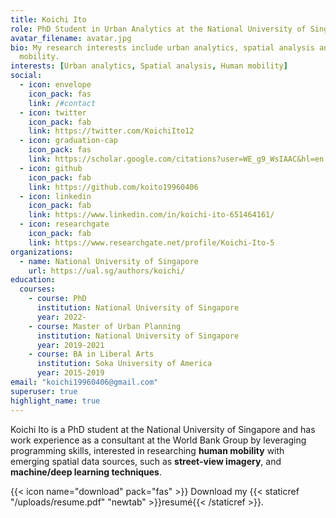 ```yaml
---
title: Koichi Ito
role: PhD Student in Urban Analytics at the National University of Singapore
avatar_filename: avatar.jpg
bio: My research interests include urban analytics, spatial analysis and human
  mobility.
interests: [Urban analytics, Spatial analysis, Human mobility]
social:
  - icon: envelope
    icon_pack: fas
    link: /#contact
  - icon: twitter
    icon_pack: fab
    link: https://twitter.com/KoichiIto12
  - icon: graduation-cap
    icon_pack: fas
    link: https://scholar.google.com/citations?user=WE_g9_WsIAAC&hl=en
  - icon: github
    icon_pack: fab
    link: https://github.com/koito19960406
  - icon: linkedin
    icon_pack: fab
    link: https://www.linkedin.com/in/koichi-ito-651464161/
  - icon: researchgate
    icon_pack: fab
    link: https://www.researchgate.net/profile/Koichi-Ito-5
organizations:
  - name: National University of Singapore
    url: https://ual.sg/authors/koichi/
education:
  courses:
    - course: PhD
      institution: National University of Singapore
      year: 2022-
    - course: Master of Urban Planning
      institution: National University of Singapore
      year: 2019-2021
    - course: BA in Liberal Arts
      institution: Soka University of America
      year: 2015-2019
email: "koichi19960406@gmail.com"
superuser: true
highlight_name: true
---
```

Koichi Ito is a PhD student at the National University of Singapore and has work experience as a consultant at the World Bank Group by leveraging programming skills, interested in researching **human mobility** with emerging spatial data sources, such as **street-view imagery**, and **machine/deep learning techniques**.

{{< icon name="download" pack="fas" >}} Download my {{< staticref "/uploads/resume.pdf" "newtab" >}}resumé{{< /staticref >}}.
